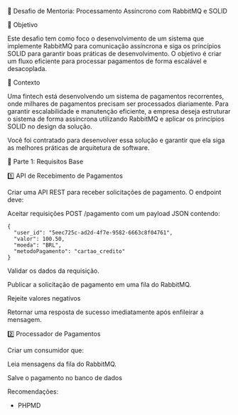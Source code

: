 📌 Desafio de Mentoria: Processamento Assíncrono com RabbitMQ e SOLID

🎯 Objetivo

Este desafio tem como foco o desenvolvimento de um sistema que implemente RabbitMQ para comunicação assíncrona e siga os princípios SOLID para garantir boas práticas de desenvolvimento. O objetivo é criar um fluxo eficiente para processar pagamentos de forma escalável e desacoplada.

📜 Contexto

Uma fintech está desenvolvendo um sistema de pagamentos recorrentes, onde milhares de pagamentos precisam ser processados diariamente. Para garantir escalabilidade e manutenção eficiente, a empresa deseja estruturar o sistema de forma assíncrona utilizando RabbitMQ e aplicar os princípios SOLID no design da solução.

Você foi contratado para desenvolver essa solução e garantir que ela siga as melhores práticas de arquitetura de software.

🔹 Parte 1: Requisitos Base

1️⃣ API de Recebimento de Pagamentos

Criar uma API REST para receber solicitações de pagamento. O endpoint deve:

Aceitar requisições POST /pagamento com um payload JSON contendo:

```
{
  "user_id": "5eec725c-ad2d-4f7e-9582-6663c8f04761",
  "valor": 100.50,
  "moeda": "BRL",
  "metodoPagamento": "cartao_credito"
}
```

Validar os dados da requisição.

Publicar a solicitação de pagamento em uma fila do RabbitMQ.

Rejeite valores negativos

Retornar uma resposta de sucesso imediatamente após enfileirar a mensagem.

2️⃣ Processador de Pagamentos

Criar um consumidor que:

Leia mensagens da fila do RabbitMQ.

Salve o pagamento no banco de dados


Recomendações:
- PHPMD

